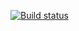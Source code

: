 [![Build status](https://ci.appveyor.com/api/projects/status/r26vq5h0akuy3aci/branch/main?svg=true)](https://ci.appveyor.com/project/Rina043/taskauto2-1selenide/branch/main)

